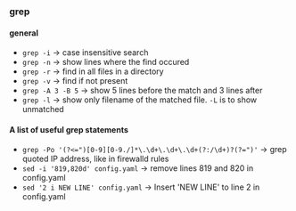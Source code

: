 ### grep

#### general
* `grep -i` -> case insensitive search
* `grep -n` -> show lines where the find occured
* `grep -r` -> find in all files in a directory
* `grep -v` -> find if not present
* `grep -A 3 -B 5` -> show 5 lines before the match and 3 lines after
* `grep -l` -> show only filename of the matched file. `-L` is to show unmatched

#### A list of useful grep statements
* `grep -Po '(?<=")[0-9][0-9./]*\.\d+\.\d+\.\d+(?:/\d+)?(?=")'` -> grep quoted IP address, like in firewalld rules
* `sed -i '819,820d' config.yaml` -> remove lines 819 and 820 in config.yaml
* `sed '2 i NEW LINE' config.yaml` -> Insert 'NEW LINE' to line 2 in config.yaml
